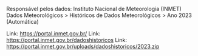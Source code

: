 Responsável pelos dados: Instituto Nacional de Meteorologia (INMET)
Dados Meteorológicos > Históricos de Dados Meteorológicos > Ano 2023 (Automática)

Link: https://portal.inmet.gov.br/
Link: https://portal.inmet.gov.br/dadoshistoricos
Link: https://portal.inmet.gov.br/uploads/dadoshistoricos/2023.zip
